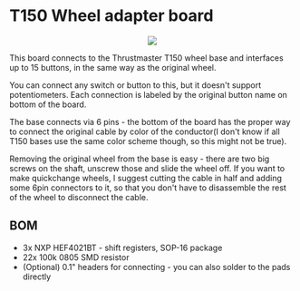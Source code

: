 # T150 Wheel adapter board
<p align="center"><img src="https://files.loady.one/img/t150/t150_wheel_top.png"></p>

This board connects to the Thrustmaster T150 wheel base and interfaces up to 15 buttons, in the same way as the original wheel.

You can connect any switch or button to this, but it doesn't support potentiometers. Each connection is labeled by the original button name on bottom of the board.

The base connects via 6 pins - the bottom of the board has the proper way to connect the original cable by color of the conductor(I don't know if all T150 bases use the same color scheme though, so this might not be true).

Removing the original wheel from the base is easy - there are two big screws on the shaft, unscrew those and slide the wheel off. If you want to make quickchange wheels, I suggest cutting the cable in half and adding some 6pin connectors to it, so that you don't have to disassemble the rest of the wheel to disconnect the cable.

## BOM
 * 3x NXP HEF4021BT - shift registers, SOP-16 package
 * 22x 100k 0805 SMD resistor
 * (Optional) 0.1" headers for connecting - you can also solder to the pads directly
